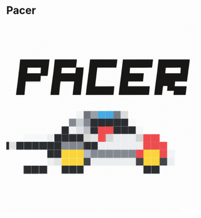 # Pacer

<object data="assets/logo.png" type="image/jpeg">
  <img src="assets/PACER.png" alt="Pacer" />
</object>